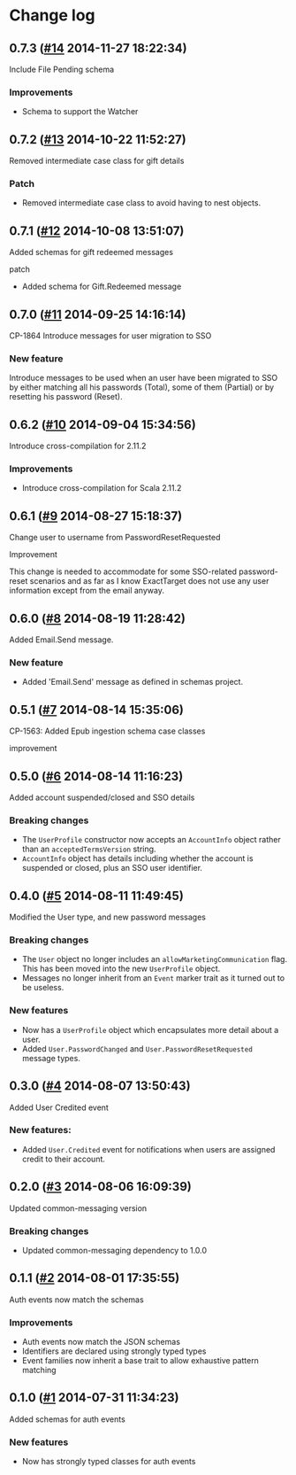 # Change log

## 0.7.3 ([#14](https://git.mobcastdev.com/Hermes/message-schemas/pull/14) 2014-11-27 18:22:34)

Include File Pending schema

### Improvements

- Schema to support the Watcher

## 0.7.2 ([#13](https://git.mobcastdev.com/Hermes/message-schemas/pull/13) 2014-10-22 11:52:27)

Removed intermediate case class for gift details

### Patch
* Removed intermediate case class to avoid having to nest objects.

## 0.7.1 ([#12](https://git.mobcastdev.com/Hermes/message-schemas/pull/12) 2014-10-08 13:51:07)

Added schemas for gift redeemed messages

patch 

- Added schema for Gift.Redeemed message

## 0.7.0 ([#11](https://git.mobcastdev.com/Hermes/message-schemas/pull/11) 2014-09-25 14:16:14)

CP-1864 Introduce messages for user migration to SSO

### New feature

Introduce messages to be used when an user have been migrated to SSO by either matching all his passwords (Total), some of them (Partial) or by resetting his password (Reset).

## 0.6.2 ([#10](https://git.mobcastdev.com/Hermes/message-schemas/pull/10) 2014-09-04 15:34:56)

Introduce cross-compilation for 2.11.2

### Improvements

* Introduce cross-compilation for Scala 2.11.2

## 0.6.1 ([#9](https://git.mobcastdev.com/Hermes/message-schemas/pull/9) 2014-08-27 15:18:37)

Change user to username from PasswordResetRequested

Improvement

This change is needed to accommodate for some SSO-related password-reset scenarios and as far as I know ExactTarget does not use any user information except from the email anyway.

## 0.6.0 ([#8](https://git.mobcastdev.com/Hermes/message-schemas/pull/8) 2014-08-19 11:28:42)

Added Email.Send message.

### New feature

* Added 'Email.Send' message as defined in schemas project.


## 0.5.1 ([#7](https://git.mobcastdev.com/Hermes/message-schemas/pull/7) 2014-08-14 15:35:06)

CP-1563: Added Epub ingestion schema case classes

improvement


## 0.5.0 ([#6](https://git.mobcastdev.com/Hermes/message-schemas/pull/6) 2014-08-14 11:16:23)

Added account suspended/closed and SSO details

### Breaking changes

- The `UserProfile` constructor now accepts an `AccountInfo` object
rather than an `acceptedTermsVersion` string.
- `AccountInfo` object has details including whether the account is
suspended or closed, plus an SSO user identifier.

## 0.4.0 ([#5](https://git.mobcastdev.com/Hermes/message-schemas/pull/5) 2014-08-11 11:49:45)

Modified the User type, and new password messages

### Breaking changes

- The `User` object no longer includes an `allowMarketingCommunication` flag. This has been moved into the new `UserProfile` object.
- Messages no longer inherit from an `Event` marker trait as it turned out to be useless.

### New features

- Now has a `UserProfile` object which encapsulates more detail about a user.
- Added `User.PasswordChanged` and `User.PasswordResetRequested` message types.

## 0.3.0 ([#4](https://git.mobcastdev.com/Hermes/message-schemas/pull/4) 2014-08-07 13:50:43)

Added User Credited event

### New features:

- Added `User.Credited` event for notifications when users are assigned credit to their account.


## 0.2.0 ([#3](https://git.mobcastdev.com/Hermes/message-schemas/pull/3) 2014-08-06 16:09:39)

Updated common-messaging version

### Breaking changes

- Updated common-messaging dependency to 1.0.0

## 0.1.1 ([#2](https://git.mobcastdev.com/Hermes/message-schemas/pull/2) 2014-08-01 17:35:55)

Auth events now match the schemas

### Improvements

- Auth events now match the JSON schemas
- Identifiers are declared using strongly typed types
- Event families now inherit a base trait to allow exhaustive pattern
matching

## 0.1.0 ([#1](https://git.mobcastdev.com/Hermes/message-schemas/pull/1) 2014-07-31 11:34:23)

Added schemas for auth events

### New features

- Now has strongly typed classes for auth events

